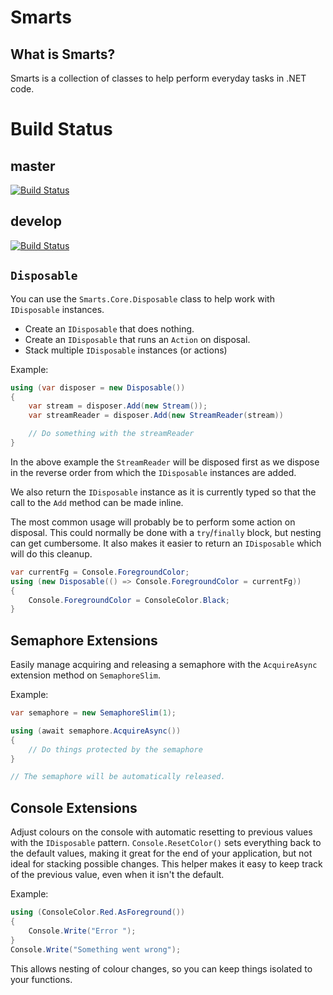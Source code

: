 # Smarts

## What is Smarts?

Smarts is a collection of classes to help perform everyday tasks in .NET code.

# Build Status
## master
[![Build Status](https://dev.azure.com/rhysparry/Smarts/_apis/build/status/rhysparry.Smarts?branchName=master)](https://dev.azure.com/rhysparry/Smarts/_build/latest?definitionId=1&branchName=master)
## develop
[![Build Status](https://dev.azure.com/rhysparry/Smarts/_apis/build/status/rhysparry.Smarts?branchName=develop)](https://dev.azure.com/rhysparry/Smarts/_build/latest?definitionId=1&branchName=develop)

## `Disposable`

You can use the `Smarts.Core.Disposable` class to help work with `IDisposable`
instances.

- Create an `IDisposable` that does nothing.
- Create an `IDisposable` that runs an `Action` on disposal.
- Stack multiple `IDisposable` instances (or actions)

Example:

```csharp
using (var disposer = new Disposable())
{
    var stream = disposer.Add(new Stream());
    var streamReader = disposer.Add(new StreamReader(stream))

    // Do something with the streamReader
}
```

In the above example the `StreamReader` will be disposed first as we dispose in
the reverse order from which the `IDisposable` instances are added.

We also return the `IDisposable` instance as it is currently typed so that the
call to the `Add` method can be made inline.

The most common usage will probably be to perform some action on disposal. This
could normally be done with a `try`/`finally` block, but nesting can get
cumbersome. It also makes it easier to return an `IDisposable` which will do
this cleanup.

```csharp
var currentFg = Console.ForegroundColor;
using (new Disposable(() => Console.ForegroundColor = currentFg))
{
    Console.ForegroundColor = ConsoleColor.Black;
}
```

## Semaphore Extensions

Easily manage acquiring and releasing a semaphore with the `AcquireAsync`
extension method on `SemaphoreSlim`.

Example:

```csharp
var semaphore = new SemaphoreSlim(1);

using (await semaphore.AcquireAsync())
{
    // Do things protected by the semaphore
}

// The semaphore will be automatically released.
```

## Console Extensions

Adjust colours on the console with automatic resetting to previous values with
the `IDisposable` pattern. `Console.ResetColor()` sets everything back to the
default values, making it great for the end of your application, but not ideal
for stacking possible changes. This helper makes it easy to keep track of the
previous value, even when it isn't the default.

Example:

```csharp
using (ConsoleColor.Red.AsForeground())
{
    Console.Write("Error ");
}
Console.Write("Something went wrong");
```

This allows nesting of colour changes, so you can keep things isolated to your
functions.
